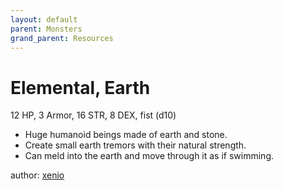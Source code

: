 ```yaml
---
layout: default
parent: Monsters
grand_parent: Resources
---
```

# Elemental, Earth
12 HP, 3 Armor, 16 STR, 8 DEX, fist (d10)  
- Huge humanoid beings made of earth and stone.  
- Create small earth tremors with their natural strength.  
- Can meld into the earth and move through it as if swimming.  

author: [xenio](https://xenioinabottle.blogspot.com)
